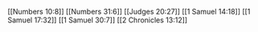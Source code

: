 [[Numbers 10:8]]
[[Numbers 31:6]]
[[Judges 20:27]]
[[1 Samuel 14:18]]
[[1 Samuel 17:32]]
[[1 Samuel 30:7]]
[[2 Chronicles 13:12]]
